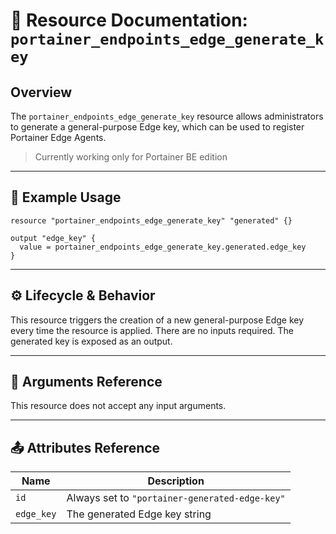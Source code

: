 # 🔐 **Resource Documentation: `portainer_endpoints_edge_generate_key`**

## Overview
The `portainer_endpoints_edge_generate_key` resource allows administrators to generate a general-purpose Edge key, which can be used to register Portainer Edge Agents.

> Currently working only for Portainer BE edition

---

## 📘 Example Usage

```hcl
resource "portainer_endpoints_edge_generate_key" "generated" {}

output "edge_key" {
  value = portainer_endpoints_edge_generate_key.generated.edge_key
}
```

---

## ⚙️ Lifecycle & Behavior

This resource triggers the creation of a new general-purpose Edge key every time the resource is applied. There are no inputs required. The generated key is exposed as an output.

---

## 🧾 Arguments Reference

This resource does not accept any input arguments.

---

## 📤 Attributes Reference

| Name        | Description                                |
|-------------|--------------------------------------------|
| `id`        | Always set to `"portainer-generated-edge-key"` |
| `edge_key`  | The generated Edge key string               |
